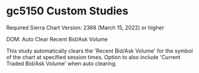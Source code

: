 # gc5150 Custom Studies

Required Sierra Chart Version: 2368 (March 15, 2022) or higher

DOM: Auto Clear Recent Bid/Ask Volume 

This study automatically clears the 'Recent Bid/Ask Volume' for the symbol of the chart at specified session times. Option to also include 'Current Traded Bid/Ask Volume' when auto clearing.